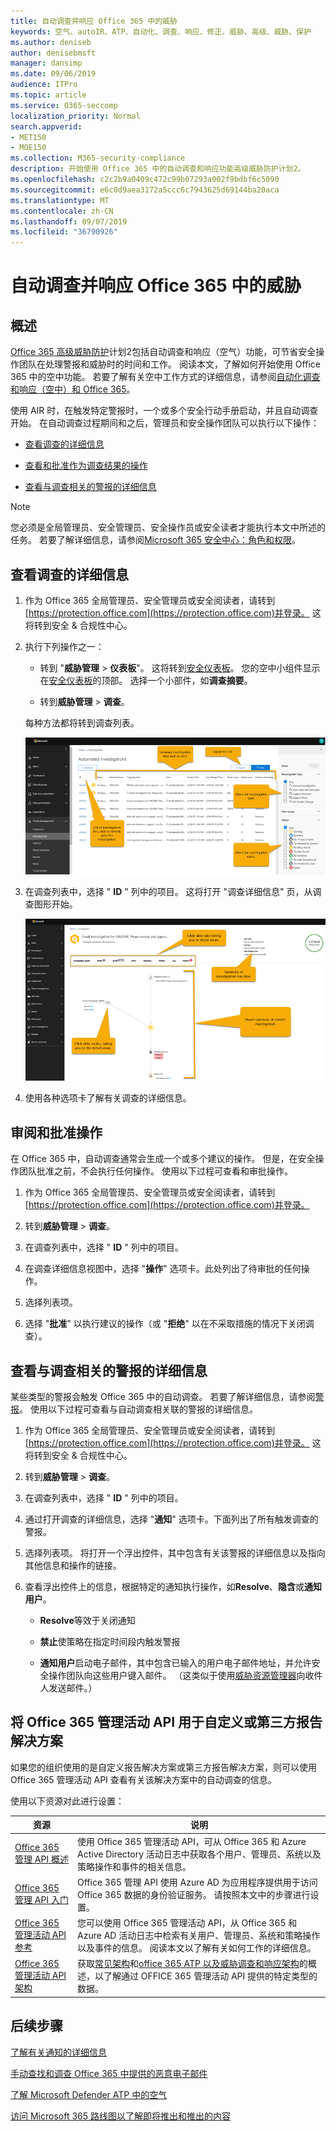 ```yaml
---
title: 自动调查并响应 Office 365 中的威胁
keywords: 空气、autoIR、ATP、自动化、调查、响应、修正、威胁、高级、威胁、保护
ms.author: deniseb
author: denisebmsft
manager: dansimp
ms.date: 09/06/2019
audience: ITPro
ms.topic: article
ms.service: O365-seccomp
localization_priority: Normal
search.appverid:
- MET150
- MOE150
ms.collection: M365-security-compliance
description: 开始使用 Office 365 中的自动调查和响应功能高级威胁防护计划2。
ms.openlocfilehash: c2c2b9a0409c472c99b07293a002f9bdbf6c5090
ms.sourcegitcommit: e6c0d9aea3172a5ccc6c7943625d69144ba20aca
ms.translationtype: MT
ms.contentlocale: zh-CN
ms.lasthandoff: 09/07/2019
ms.locfileid: "36790926"
---
```

# <a name="automatically-investigate-and-respond-to-threats-in-office-365"></a>自动调查并响应 Office 365 中的威胁

## <a name="overview"></a>概述

[Office 365 高级威胁防护](office-365-atp.md)计划2包括自动调查和响应（空气）功能，可节省安全操作团队在处理警报和威胁时的时间和工作。 阅读本文，了解如何开始使用 Office 365 中的空中功能。 若要了解有关空中工作方式的详细信息，请参阅[自动化调查和响应（空中）和 Office 365](automated-investigation-response-office.md)。

使用 AIR 时，在触发特定警报时，一个或多个安全行动手册启动，并且自动调查开始。 在自动调查过程期间和之后，管理员和安全操作团队可以执行以下操作：

- [查看调查的详细信息](#view-details-of-an-investigation)

- [查看和批准作为调查结果的操作](#review-and-approve-actions) 

- [查看与调查相关的警报的详细信息](#view-details-about-an-alert-related-to-an-investigation)

> [!NOTE]
> 您必须是全局管理员、安全管理员、安全操作员或安全读者才能执行本文中所述的任务。 若要了解详细信息，请参阅[Microsoft 365 安全中心：角色和权限](https://docs.microsoft.com/office365/securitycompliance/microsoft-security-and-compliance#required-licenses-and-permissions)。

## <a name="view-details-of-an-investigation"></a>查看调查的详细信息

1. 作为 Office 365 全局管理员、安全管理员或安全阅读者，请转到[https://protection.office.com](https://protection.office.com)并登录。 这将转到安全 & 合规性中心。

2. 执行下列操作之一：

    - 转到 "**威胁管理** > **仪表板**"。 这将转到[安全仪表板](security-dashboard.md)。 您的空中小组件显示在[安全仪表板](security-dashboard.md)的顶部。 选择一个小部件，如**调查摘要**。

    - 转到**威胁管理** > **调查**。 

    每种方法都将转到调查列表。

    ![空气的主要调查页面](media/air-maininvestigationpage.png) 

3. 在调查列表中，选择 " **ID** " 列中的项目。 这将打开 "调查详细信息" 页，从调查图形开始。

    ![空中调查图形页面](media/air-investigationgraphpage.png)

4. 使用各种选项卡了解有关调查的详细信息。

## <a name="review-and-approve-actions"></a>审阅和批准操作

在 Office 365 中，自动调查通常会生成一个或多个建议的操作。 但是，在安全操作团队批准之前，不会执行任何操作。 使用以下过程可查看和审批操作。

1. 作为 Office 365 全局管理员、安全管理员或安全阅读者，请转到[https://protection.office.com](https://protection.office.com)并登录。 

2. 转到**威胁管理** > **调查**。

3. 在调查列表中，选择 " **ID** " 列中的项目。 

3. 在调查详细信息视图中，选择 "**操作**" 选项卡。此处列出了待审批的任何操作。

4. 选择列表项。

5. 选择 "**批准**" 以执行建议的操作（或 "**拒绝**" 以在不采取措施的情况下关闭调查）。

## <a name="view-details-about-an-alert-related-to-an-investigation"></a>查看与调查相关的警报的详细信息

某些类型的警报会触发 Office 365 中的自动调查。 若要了解详细信息，请参阅[警报](automated-investigation-response-office.md#alerts)。 使用以下过程可查看与自动调查相关联的警报的详细信息。

1. 作为 Office 365 全局管理员、安全管理员或安全阅读者，请转到[https://protection.office.com](https://protection.office.com)并登录。 这将转到安全 & 合规性中心。

2. 转到**威胁管理** > **调查**。

3. 在调查列表中，选择 " **ID** " 列中的项目。 

4. 通过打开调查的详细信息，选择 "**通知**" 选项卡。下面列出了所有触发调查的警报。

5. 选择列表项。 将打开一个浮出控件，其中包含有关该警报的详细信息以及指向其他信息和操作的链接。

6. 查看浮出控件上的信息，根据特定的通知执行操作，如**Resolve**、**隐含**或**通知用户**。 

    - **Resolve**等效于关闭通知
    
    - **禁止**使策略在指定时间段内触发警报
    
    - **通知用户**启动电子邮件，其中包含已输入的用户电子邮件地址，并允许安全操作团队向这些用户键入邮件。 （这类似于使用[威胁资源管理器](threat-explorer.md)向收件人发送邮件。）  

## <a name="use-the-office-365-management-activity-api-for-custom-or-third-party-reporting-solutions"></a>将 Office 365 管理活动 API 用于自定义或第三方报告解决方案

如果您的组织使用的是自定义报告解决方案或第三方报告解决方案，则可以使用 Office 365 管理活动 API 查看有关该解决方案中的自动调查的信息。

使用以下资源对此进行设置：

|资源  |说明  |
|---------|---------|
|[Office 365 管理 API 概述](https://docs.microsoft.com/office/office-365-management-api/office-365-management-apis-overview)     |使用 Office 365 管理活动 API，可从 Office 365 和 Azure Active Directory 活动日志中获取各个用户、管理员、系统以及策略操作和事件的相关信息。         |
|[Office 365 管理 API 入门](https://docs.microsoft.com/office/office-365-management-api/get-started-with-office-365-management-apis)     |Office 365 管理 API 使用 Azure AD 为应用程序提供用于访问 Office 365 数据的身份验证服务。 请按照本文中的步骤进行设置。          |
|[Office 365 管理活动 API 参考](https://docs.microsoft.com/office/office-365-management-api/office-365-management-activity-api-reference)     |您可以使用 Office 365 管理活动 API，从 Office 365 和 Azure AD 活动日志中检索有关用户、管理员、系统和策略操作以及事件的信息。 阅读本文以了解有关如何工作的详细信息。        |
|[Office 365 管理活动 API 架构](https://docs.microsoft.com/office/office-365-management-api/office-365-management-activity-api-schema)     |获取[常见架构](https://docs.microsoft.com/office/office-365-management-api/office-365-management-activity-api-schema#common-schema)和[office 365 ATP 以及威胁调查和响应架构](https://docs.microsoft.com/office/office-365-management-api/office-365-management-activity-api-schema#office-365-advanced-threat-protection-and-threat-investigation-and-response-schema)的概述，以了解通过 OFFICE 365 管理活动 API 提供的特定类型的数据。         |

## <a name="next-steps"></a>后续步骤

[了解有关通知的详细信息](alert-policies.md)

[手动查找和调查 Office 365 中提供的恶意电子邮件](investigate-malicious-email-that-was-delivered.md)

[了解 Microsoft Defender ATP 中的空气](https://docs.microsoft.com/windows/security/threat-protection/microsoft-defender-atp/automated-investigations)

[访问 Microsoft 365 路线图以了解即将推出和推出的内容](https://www.microsoft.com/microsoft-365/roadmap?filters=)